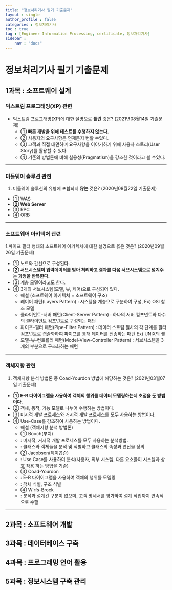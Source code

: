 ```yaml
---
title: "정보처리기사 필기 기출문제"
layout : single
author_profile : false
categories : 정보처리기사
toc : true
tag : [Engineer Information Processing, certificate, 정보처리기사]
sidebar :
    nav : "docs"
---
```


# 정보처리기사 필기 기출문제
## 1과목 : 소프트웨어 설계

### 익스트림 프로그래밍(XP) 관련
- 익스트림 프로그래밍(XP)에 대한 설명으로 **틀린** 것은? (2021년08월14일 기출문제)
  - **① 빠른 개발을 위해 테스트를 수행하지 않는다.**
  - ② 사용자의 요구사항은 언제든지 변할 수있다.
  - ③ 고객과 직접 대면하며 요구사항을 이야기하기 위해 사용자 스토리(User Story)를 활용할 수 있다.
  - ④ 기존의 방법론에 비해 실용성(Pragmatism)을 강조한 것이라고 볼 수있다.

---

### 미들웨어 솔루션 관련
1. 미들웨어 솔루션의 유형에 포함되지 **않는** 것은? (2020년08월22일 기출문제)
- ① WAS
- **② Web Server**
- ③ RPC
- ④ ORB

---

### 소프트웨어 아키텍처 관련
1.파이프 필터 형태의 소프트웨어 아키텍처에 대한 설명으로 옳은 것은? (2020년09월26일 기출문제)
- ① 노드와 간선으로 구성된다.
- **② 서브시스템이 입력데이터를 받아 처리하고 결과를 다음 서브시스템으로 넘겨주는 과정을 반복한다.**
- ③ 계층 모델이라고도 한다.
- ④ 3개의 서브시스템(모델, 뷰, 제어)으로 구성되어 있다.
  - 해설 (소프트웨어 아키텍처 = 소프트웨어 구조)
  - 레이어 패턴(Layers Pattern) : 시스템을 계층으로 구분하여 구성, Ex) OSI 참조 모델
  - 클라이언트-서버 패턴(Client-Server Pattern) : 하나의 서버 컴포넌트와 다수의 클라이언트 컴포넌트로 구성되는 패턴
  - 파이프-필터 패턴(Pipe-Filter Pattern) : 데이터 스트림 절차의 각 단계를 필터 컴포넌트로 캡슐화하여 파이프를 통해 데이터를 전송하는 패턴 Ex) UNIX의 쉘
  - 모델-뷰-컨트롤러 패턴(Model-View-Controller Pattern) : 서브시스템을 3개의 부분으로 구조화하는 패턴

---

### 객체지향 관련
1. 객체지향 분석 방법론 중 Coad-Yourdon 방법에 해당하는 것은? (2021년03월07일 기출문제)
- **① E-R 다이어그램을 사용하여 객체의 행위를 데이터 모델링하는데 초점을 둔 방법이다.**
- ② 객체, 동적, 기능 모델로 나누어 수행하는 방법이다.
- ③ 미시적 개발 프로세스와 거시적 개발 프로세스를 모두 사용하는 방법이다.
- ④ Use-Case를 강조하여 사용하는 방법이다.
  - 해설 (객체지향 분석 방법론)
  - ① Booch(부치)
  - : 미시적, 거시적 개발 프로세스를 모두 사용하는 분석방법.
  - : 클래스와 객체들을 분석 및 식별하고 클래스의 속성과 연산을 정의
  - ② Jacobson(제이콥슨)
  - : Use Case를 사용하여 분석(사용자, 외부 시스템, 다른 요소들이 시스템과 상호 작용 하는 방법을 기술)
  - ③ Coad-Yourdon
  - : E-R 다이어그램을 사용하여 객체의 행위를 모델링
  - : 객체 식별, 구조 식별
  - ④ Wirfs-Brock
  - : 분석과 설계간 구분이 없으며, 고객 명세서를 평가하여 설계 작업까지 연속적으로 수행

---

## 2과목 : 소프트웨어 개발
## 3과목 : 데이터베이스 구축
## 4과목 : 프로그래밍 언어 활용
## 5과목 : 정보시스템 구축 관리